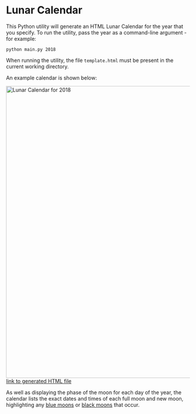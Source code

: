 # Lunar Calendar

This Python utility will generate an HTML Lunar Calendar for the year that you specify.
To run the utility, pass the year as a command-line argument - for example:

```
python main.py 2018
```

When running the utility, the file `template.html` must be present in the current working directory.

An example calendar is shown below:

<img src="https://codebox.net/assets/images/lunar_calendar.png" width="800px" alt="Lunar Calendar for 2018" /><br>
[link to generated HTML file](https://codebox.net/raw/lunar_calendar_2018.html)

As well as displaying the phase of the moon for each day of the year, the calendar lists the exact dates and times of each full moon
and new moon, highlighting any [blue moons](https://en.wikipedia.org/wiki/Blue_moon) or [black moons](https://en.wikipedia.org/wiki/Black_moon) that occur.
